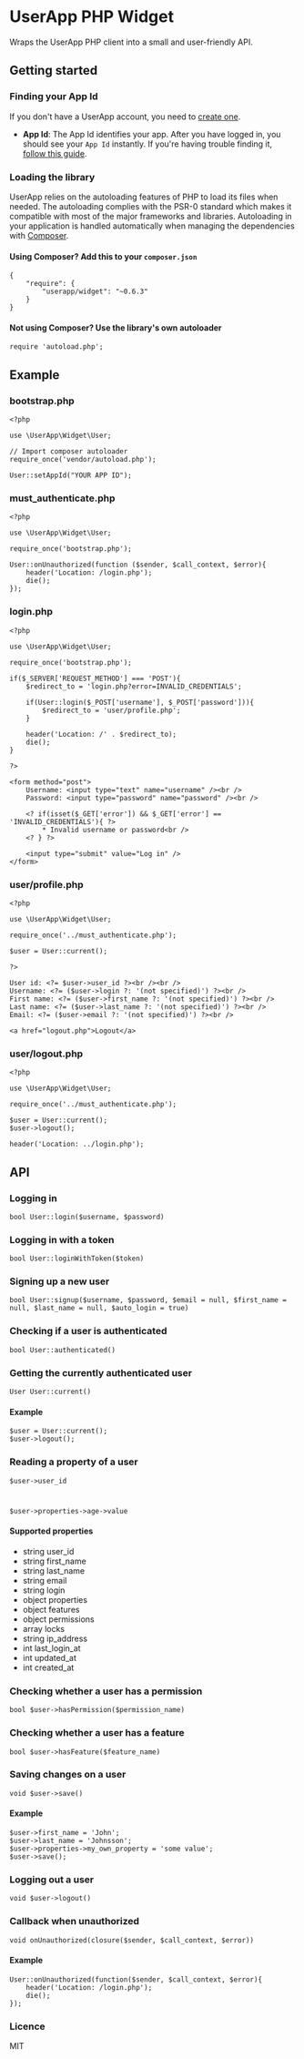 # UserApp PHP Widget

Wraps the UserApp PHP client into a small and user-friendly API.

## Getting started

### Finding your App Id

If you don't have a UserApp account, you need to [create one](https://app.userapp.io/#/sign-up/).

* **App Id**: The App Id identifies your app. After you have logged in, you should see your `App Id` instantly. If you're having trouble finding it, [follow this guide](https://help.userapp.io/customer/portal/articles/1322336-how-do-i-find-my-app-id-).

### Loading the library

UserApp relies on the autoloading features of PHP to load its files when needed. The autoloading complies with the PSR-0 standard which makes it compatible with most of the major frameworks and libraries. Autoloading in your application is handled automatically when managing the dependencies with [Composer](https://packagist.org/packages/userapp/userapp).
    
#### Using Composer? Add this to your `composer.json`

	{
		"require": {
			"userapp/widget": "~0.6.3"
		}
	}

#### Not using Composer? Use the library's own autoloader

    require 'autoload.php';

## Example

### bootstrap.php

	<?php

	use \UserApp\Widget\User;

	// Import composer autoloader
	require_once('vendor/autoload.php');

	User::setAppId("YOUR APP ID");

### must_authenticate.php
	
	<?php

	use \UserApp\Widget\User;

	require_once('bootstrap.php');

	User::onUnauthorized(function ($sender, $call_context, $error){
	    header('Location: /login.php');
	    die();
	});
	
### login.php

	<?php

	use \UserApp\Widget\User;

	require_once('bootstrap.php');

	if($_SERVER['REQUEST_METHOD'] === 'POST'){
	    $redirect_to = 'login.php?error=INVALID_CREDENTIALS';

	    if(User::login($_POST['username'], $_POST['password'])){
	        $redirect_to = 'user/profile.php';
	    }

	    header('Location: /' . $redirect_to);
	    die();
	}

	?>

	<form method="post">
	    Username: <input type="text" name="username" /><br />
	    Password: <input type="password" name="password" /><br />
		
		<? if(isset($_GET['error']) && $_GET['error'] == 'INVALID_CREDENTIALS'){ ?>
			* Invalid username or password<br />
		<? } ?>

	    <input type="submit" value="Log in" />
	</form>

### user/profile.php

	<?php

	use \UserApp\Widget\User;

	require_once('../must_authenticate.php');

	$user = User::current();
	
	?>

	User id: <?= $user->user_id ?><br /><br />
	Username: <?= ($user->login ?: '(not specified)') ?><br />
	First name: <?= ($user->first_name ?: '(not specified)') ?><br />
	Last name: <?= ($user->last_name ?: '(not specified)') ?><br />
	Email: <?= ($user->email ?: '(not specified)') ?><br />

	<a href="logout.php">Logout</a>
	
### user/logout.php

	<?php

	use \UserApp\Widget\User;

	require_once('../must_authenticate.php');

	$user = User::current();
	$user->logout();

	header('Location: ../login.php');

## API

### Logging in

    bool User::login($username, $password)

### Logging in with a token

    bool User::loginWithToken($token)

### Signing up a new user

    bool User::signup($username, $password, $email = null, $first_name = null, $last_name = null, $auto_login = true)

### Checking if a user is authenticated

    bool User::authenticated()

### Getting the currently authenticated user

    User User::current()

#### Example

    $user = User::current();
    $user->logout();

### Reading a property of a user

    $user->user_id
#
    $user->properties->age->value

#### Supported properties

* string user_id
* string first_name
* string last_name
* string email
* string login
* object properties
* object features
* object permissions
* array locks
* string ip_address
* int last\_login_at
* int updated_at
* int created_at

### Checking whether a user has a permission

    bool $user->hasPermission($permission_name)

### Checking whether a user has a feature

    bool $user->hasFeature($feature_name)

### Saving changes on a user

    void $user->save()

#### Example

    $user->first_name = 'John';
    $user->last_name = 'Johnsson';
    $user->properties->my_own_property = 'some value';
    $user->save();

### Logging out a user

    void $user->logout()

### Callback when unauthorized

    void onUnauthorized(closure($sender, $call_context, $error))
    
#### Example

    User::onUnauthorized(function($sender, $call_context, $error){
        header('Location: /login.php');
        die();
    });

### Licence

MIT
